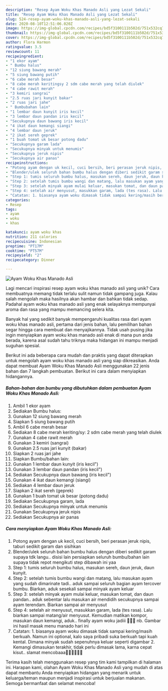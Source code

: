 ```yaml
---
description: "Resep Ayam Woku Khas Manado Asli yang Lezat Sekali"
title: "Resep Ayam Woku Khas Manado Asli yang Lezat Sekali"
slug: 524-resep-ayam-woku-khas-manado-asli-yang-lezat-sekali
date: 2020-08-10T12:51:06.020Z
image: https://img-global.cpcdn.com/recipes/bd5f3100111b502d/751x532cq70/ayam-woku-khas-manado-asli-foto-resep-utama.jpg
thumbnail: https://img-global.cpcdn.com/recipes/bd5f3100111b502d/751x532cq70/ayam-woku-khas-manado-asli-foto-resep-utama.jpg
cover: https://img-global.cpcdn.com/recipes/bd5f3100111b502d/751x532cq70/ayam-woku-khas-manado-asli-foto-resep-utama.jpg
author: Flora Harmon
ratingvalue: 3.5
reviewcount: 11
recipeingredient:
- "1 ekor ayam"
- " Bumbu halus"
- "12 siung bawang merah"
- "5 siung bawang putih"
- "6 cabe merah besar"
- "8 cabe merah keritingsy 2 sdm cabe merah yang telah diulek"
- "4 cabe rawit merah"
- "3 kemiri sangrai"
- "2.5 ruas jari kunyit bakar"
- "2 ruas jari jahe"
- " Bumbubahan lain"
- "1 lembar daun kunyit iris kecil"
- "3 lembar daun pandan iris kecil"
- "Secukupnya daun bawang iris kecil"
- "4 ikat daun kemangi siangi"
- "4 lembar daun jeruk"
- "2 ikat sereh geprek"
- "1 buah tomat uk besar potong dadu"
- "Secukupnya garam lada"
- "Secukupnya minyak untuk menumis"
- "Secukupnya jeruk nipis"
- "Secukupnya air panas"
recipeinstructions:
- "Potong ayam dengan uk kecil, cuci bersih, beri perasan jeruk nipis, taburi sedikit garam dan sisihkan"
- "Blender/ulek seluruh bahan bumbu halus dengan diberi sedikit garam supaya tdk langu.. disisi lain persiapkan seluruh bumbu/bahan lain supaya tidak repot mengikuti step dibawah ini yaa"
- "Step 1: tumis seluruh bumbu halus, masukan sereh, daun jeruk, daun kunyit."
- "Step 2: setelah tumis bumbu wangi dan matang, lalu masukan ayam yang sudah dimarinate tadi.. aduk sampai seluruh bagian ayam tercover bumbu. Biarkan, aduk sesekali sampai minyak ayam keluar"
- "Step 3: setelah minyak ayam mulai keluar, masukan tomat, dan daun pandan.. aduk sebentar lalu masukan air mendidih secukupnya sampai ayam terendam. Biarkan sampai air menyusut"
- "Step 4: setelah air menyusut, masukkan garam, lada (tes rasa). Lalu biarkan sampai matang/air menyusut. Kemudian matikan kompor, masukan daun kemangi, aduk.. finally ayam woku jadiii 🤤🤤🤤 nb. Gambar ini hasil masak menu manado hari ini"
- "Catatan: 1. biasanya ayam woku dimasak tidak sampai kering/masih berkuah. Namun ini optional, kalo saya pribadi suka berkuah tapi kuah kental. Dimana minyak sudah sepenuhnya keluar seperti digambar 2. Kemangi dimasukan terakhir, tidak perlu dimasak lama, karna cepat kisut.. slamat mencobaaa🤗🤗😊🤤🤤😉"
categories:
- Resep
tags:
- ayam
- woku
- khas

katakunci: ayam woku khas 
nutrition: 211 calories
recipecuisine: Indonesian
preptime: "PT17M"
cooktime: "PT57M"
recipeyield: "2"
recipecategory: Dinner

---
```



![Ayam Woku Khas Manado Asli](https://img-global.cpcdn.com/recipes/bd5f3100111b502d/751x532cq70/ayam-woku-khas-manado-asli-foto-resep-utama.jpg)

Lagi mencari inspirasi resep ayam woku khas manado asli yang unik? Cara membuatnya memang tidak terlalu sulit namun tidak gampang juga. Kalau salah mengolah maka hasilnya akan hambar dan bahkan tidak sedap. Padahal ayam woku khas manado asli yang enak selayaknya mempunyai aroma dan rasa yang mampu memancing selera kita.



Banyak hal yang sedikit banyak mempengaruhi kualitas rasa dari ayam woku khas manado asli, pertama dari jenis bahan, lalu pemilihan bahan segar hingga cara membuat dan menyajikannya. Tidak usah pusing jika ingin menyiapkan ayam woku khas manado asli enak di mana pun anda berada, karena asal sudah tahu triknya maka hidangan ini mampu menjadi suguhan spesial.


Berikut ini ada beberapa cara mudah dan praktis yang dapat diterapkan untuk mengolah ayam woku khas manado asli yang siap dikreasikan. Anda dapat membuat Ayam Woku Khas Manado Asli menggunakan 22 jenis bahan dan 7 langkah pembuatan. Berikut ini cara dalam menyiapkan hidangannya.

<!--inarticleads1-->

##### Bahan-bahan dan bumbu yang dibutuhkan dalam pembuatan Ayam Woku Khas Manado Asli:

1. Ambil 1 ekor ayam
1. Sediakan  Bumbu halus:
1. Gunakan 12 siung bawang merah
1. Siapkan 5 siung bawang putih
1. Ambil 6 cabe merah besar
1. Sediakan 8 cabe merah keriting/sy: 2 sdm cabe merah yang telah diulek
1. Gunakan 4 cabe rawit merah
1. Gunakan 3 kemiri (sangrai)
1. Gunakan 2.5 ruas jari kunyit (bakar)
1. Siapkan 2 ruas jari jahe
1. Siapkan  Bumbu/bahan lain:
1. Gunakan 1 lembar daun kunyit (iris kecil&#34;)
1. Gunakan 3 lembar daun pandan (iris kecil&#34;)
1. Sediakan Secukupnya daun bawang (iris kecil&#34;)
1. Gunakan 4 ikat daun kemangi (siangi)
1. Sediakan 4 lembar daun jeruk
1. Siapkan 2 ikat sereh (geprek)
1. Gunakan 1 buah tomat uk besar (potong dadu)
1. Sediakan Secukupnya garam, lada
1. Sediakan Secukupnya minyak untuk menumis
1. Gunakan Secukupnya jeruk nipis
1. Sediakan Secukupnya air panas




<!--inarticleads2-->

##### Cara menyiapkan Ayam Woku Khas Manado Asli:

1. Potong ayam dengan uk kecil, cuci bersih, beri perasan jeruk nipis, taburi sedikit garam dan sisihkan
1. Blender/ulek seluruh bahan bumbu halus dengan diberi sedikit garam supaya tdk langu.. disisi lain persiapkan seluruh bumbu/bahan lain supaya tidak repot mengikuti step dibawah ini yaa
1. Step 1: tumis seluruh bumbu halus, masukan sereh, daun jeruk, daun kunyit.
1. Step 2: setelah tumis bumbu wangi dan matang, lalu masukan ayam yang sudah dimarinate tadi.. aduk sampai seluruh bagian ayam tercover bumbu. Biarkan, aduk sesekali sampai minyak ayam keluar
1. Step 3: setelah minyak ayam mulai keluar, masukan tomat, dan daun pandan.. aduk sebentar lalu masukan air mendidih secukupnya sampai ayam terendam. Biarkan sampai air menyusut
1. Step 4: setelah air menyusut, masukkan garam, lada (tes rasa). Lalu biarkan sampai matang/air menyusut. Kemudian matikan kompor, masukan daun kemangi, aduk.. finally ayam woku jadiii 🤤🤤🤤 nb. Gambar ini hasil masak menu manado hari ini
1. Catatan: 1. biasanya ayam woku dimasak tidak sampai kering/masih berkuah. Namun ini optional, kalo saya pribadi suka berkuah tapi kuah kental. Dimana minyak sudah sepenuhnya keluar seperti digambar 2. Kemangi dimasukan terakhir, tidak perlu dimasak lama, karna cepat kisut.. slamat mencobaaa🤗🤗😊🤤🤤😉




Terima kasih telah menggunakan resep yang tim kami tampilkan di halaman ini. Harapan kami, olahan Ayam Woku Khas Manado Asli yang mudah di atas dapat membantu Anda menyiapkan hidangan yang menarik untuk keluarga/teman maupun menjadi inspirasi untuk berjualan makanan. Semoga bermanfaat dan selamat mencoba!
